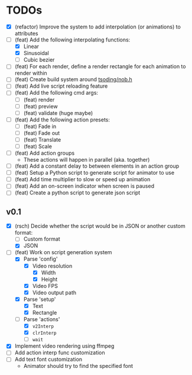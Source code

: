 # TODOs

- [x] (refactor) Improve the system to add interpolation (or animations) to attributes
- [ ] (feat) Add the following interpolating functions:
    - [x] Linear
    - [x] Sinusoidal
    - [ ] Cubic bezier
- [ ] (feat) For each render, define a render rectangle for each animation to render within
- [ ] (feat) Create build system around [tsoding/nob.h](https://github.com/tsoding/nob.h)
- [ ] (feat) Add live script reloading feature
- [ ] (feat) Add the following cmd args:
    - [ ] (feat) render
    - [ ] (feat) preview
    - [ ] (feat) validate (huge maybe)
- [ ] (feat) Add the following action presets:
    - [ ] (feat) Fade in
    - [ ] (feat) Fade out
    - [ ] (feat) Translate
    - [ ] (feat) Scale
- [ ] (feat) Add action groups
    - These actions will happen in parallel (aka. together)
- [ ] (feat) Add a constant delay to between elements in an action group
- [ ] (feat) Setup a Python script to generate script for animator to use
- [ ] (feat) Add time multiplier to slow or speed up animation
- [ ] (feat) Add an on-screen indicator when screen is paused
- [ ] (feat) Create a python script to generate json script

## v0.1
- [x] (rsch) Decide whether the script would be in JSON or another custom format:
    - [ ] Custom format
    - [x] JSON
- [ ] (feat) Work on script generation system
    - [x] Parse 'config'
        - [x] Video resolution
            - [x] Width
            - [x] Height
        - [x] Video FPS
        - [x] Video output path
    - [x] Parse 'setup'
        - [x] Text
        - [x] Rectangle
    - [ ] Parse 'actions'
        - [x] `v2Interp`
        - [x] `clrInterp`
        - [ ] `wait`
- [x] Implement video rendering using ffmpeg
- [ ] Add action interp func customization
- [ ] Add text font customization
    - Animator should try to find the specified font
